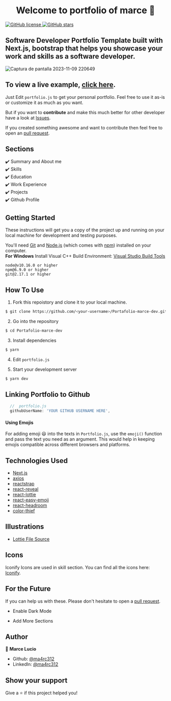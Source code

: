 <h1 align="center">Welcome to portfolio of marce 👋</h1>
<a href="https://github.com/ma4rc312/Portafolio-marce-dev/blob/main/LICENSE"><img alt="GitHub license" src="https://github.com/ma4rc312/Portafolio-marce-dev"></a><a href="https://github.com/ma4rc312/Portafolio-marce-dev/issues"> <a href="https://github.com/ma4rc312/Portafolio-marce-dev/stargazers"><img alt="GitHub stars"></a>

## Software Developer Portfolio Template built with Next.js, bootstrap that helps you showcase your work and skills as a software developer.

![Captura de pantalla 2023-11-09 220649](https://github.com/ma4rc312/Portafolio-marce-dev/assets/92341844/32f4c6a1-92bd-415d-960f-d67a7ecfec4e)


## To view a live example, **[click here](https://github.com/ma4rc312/Portafolio-marce-dev.vercel.app/)**.

Just Edit `portfolio.js` to get your personal portfolio. Feel free to use it as-is or customize it as much as you want.

But if you want to **contribute** and make this much better for other developer have a look at [Issues](https://github.com/ma4rc312/Portafolio-marce-dev/issues).

If you created something awesome and want to contribute then feel free to open an [pull request](https://github.com/ma4rc312/Portafolio-marce-dev/pulls).

## Sections

✔️ Summary and About me\
✔️ Skills\
✔️ Education\
✔️ Work Experience\
✔️ Projects\
✔️ Github Profile

## Getting Started

These instructions will get you a copy of the project up and running on your local machine for development and testing purposes.

You'll need [Git](https://git-scm.com) and [Node.js](https://nodejs.org/en/download/) (which comes with [npm](http://npmjs.com)) installed on your computer.
<br>
**For Windows** Install Visual C++ Build Environment: [Visual Studio Build Tools](https://visualstudio.microsoft.com/thank-you-downloading-visual-studio/?sku=BuildTools)

```
node@v10.16.0 or higher
npm@6.9.0 or higher
git@2.17.1 or higher
```

## How To Use

1. Fork this repoistory and clone it to your local machine.

```bash
$ git clone https://github.com/<your-username>/Portafolio-marce-dev.git
```

2. Go into the repository

```bash
$ cd Portafolio-marce-dev
```

3. Install dependencies

```bash
$ yarn
```

4. Edit `portfolio.js`

5. Start your development server

```bash
$ yarn dev
```

## Linking Portfolio to Github

```javascript
  //  portfolio.js
  githubUserName: 'YOUR GITHUB USERNAME HERE',
```

#### Using Emojis

For adding emoji 😃 into the texts in `Portfolio.js`, use the `emoji()` function and pass the text you need as an argument. This would help in keeping emojis compatible across different browsers and platforms.

## Technologies Used

- [Next.js](https://nextjs.org/)
- [axios](https://www.npmjs.com/package/axios)
- [reactstrap](https://reactstrap.github.io/)
- [react-reveal](https://www.react-reveal.com/)
- [react-lottie](https://www.npmjs.com/package/react-lottie)
- [react-easy-emoji](https://github.com/appfigures/react-easy-emoji)
- [react-headroom](https://github.com/KyleAMathews/react-headroom)
- [color-thief](https://github.com/lokesh/color-thief)

## Illustrations

- [Lottie File Source](https://lottiefiles.com)

## Icons

Iconify Icons are used in skill section. You can find all the icons here: [Iconify](https://icon-sets.iconify.design/).

## For the Future

If you can help us with these. Please don't hesitate to open a [pull request](https://github.com/ma4rc312/Portafolio-marce-dev/pulls).

- Enable Dark Mode

- Add More Sections

## Author

👤 **Marce Lucio**

- Github: [@ma4rc312](https://github.com/ma4rc312)
- LinkedIn: [@ma4rc312](https://www.linkedin.com/in/marcela-lucio-b52ab5260)

## Show your support

Give a ⭐️ if this project helped you!
